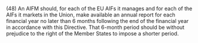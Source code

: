 (48) An AIFM should, for each of the EU AIFs it manages and for each of the AIFs it markets in the Union, make available an annual report for each financial year no later than 6 months following the end of the financial year in accordance with this Directive. That 6-month period should be without prejudice to the right of the Member States to impose a shorter period.